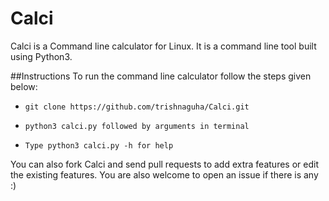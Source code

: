 # Calci
Calci is a Command line calculator for Linux. It is a command line tool built using Python3. 

##Instructions
To run the command line calculator follow the steps given below:

* `git clone https://github.com/trishnaguha/Calci.git`

* `python3 calci.py followed by arguments in terminal`

* `Type python3 calci.py -h for help`

You can also fork Calci and send pull requests to add extra features or edit the existing features. You are also welcome to open an issue if there is any :)
